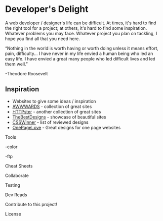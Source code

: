 Developer's Delight
===================

A web developer / designer's life can be difficult.  At times, it's hard to find the right tool for a project; at others, it's hard to find some inspiration.  Whatever problems you may face.  Whatever project you plan on tackling, I hope you find all that you need here.

“Nothing in the world is worth having or worth doing unless it means effort, pain, difficulty… I have never in my life envied a human being who led an easy life. I have envied a great many people who led difficult lives and led them well.”

-Theodore Roosevelt  

Inspiration
-----------

* Websites to give some ideas / inspiration
 * [AWWWARDS](http://www.awwwards.com/) - collection of great sites
 * [HTTPster](http://httpster.net/) - another collection of great sites
 * [TheBestDesigns](https://www.thebestdesigns.com/) - showcase of beautiful sites
 * [CSSWinner](http://www.csswinner.com/) - list of reviewed designs
 * [OnePageLove](https://onepagelove.com/) - Great designs for one page websites


Tools

-color

-ftp

Cheat Sheets

Collaborate

Testing

Dev Reads

Contribute to this project!

License
